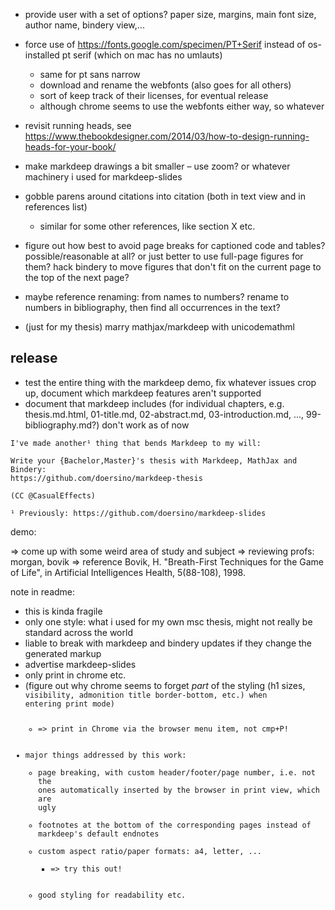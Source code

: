 * provide user with a set of options? paper size, margins, main font size, author name, bindery view,...

* force use of https://fonts.google.com/specimen/PT+Serif instead of os-installed pt serif (which on mac has no umlauts)
    * same for pt sans narrow
    * download and rename the webfonts (also goes for all others)
    * sort of keep track of their licenses, for eventual release
    * although chrome seems to use the webfonts either way, so whatever
* revisit running heads, see https://www.thebookdesigner.com/2014/03/how-to-design-running-heads-for-your-book/

* make markdeep drawings a bit smaller – use zoom? or whatever machinery i used for markdeep-slides
* gobble parens around citations into citation (both in text view and in references list)
    * similar for some other references, like section X etc.
* figure out how best to avoid page breaks for captioned code and tables? possible/reasonable at all? or just better to use full-page figures for them? hack bindery to move figures that don't fit on the current page to the top of the next page?
* maybe reference renaming: from names to numbers? rename to numbers in bibliography, then find all occurrences in the text?

* (just for my thesis) marry mathjax/markdeep with unicodemathml




## release

* test the entire thing with the markdeep demo, fix whatever issues crop up, document which markdeep features aren't supported
* document that markdeep includes (for individual chapters, e.g. thesis.md.html, 01-title.md, 02-abstract.md, 03-introduction.md, ..., 99-bibliography.md?) don't work as of now

```
I've made another¹ thing that bends Markdeep to my will:

Write your {Bachelor,Master}'s thesis with Markdeep, MathJax and Bindery:
https://github.com/doersino/markdeep-thesis

(CC @CasualEffects)

¹ Previously: https://github.com/doersino/markdeep-slides
```

demo:

=> come up with some weird area of study and subject
=> reviewing profs: morgan, bovik
=> reference Bovik, H. "Breath-First Techniques for the Game of Life",  in Artificial Intelligences Health, 5(88-108), 1998.

note in readme:

* this is kinda fragile
* only one style: what i used for my own msc thesis, might not really be standard across the world
* liable to break with markdeep and bindery updates if they change the generated markup
* advertise markdeep-slides
* only print in chrome etc.
* (figure out why chrome seems to forget *part* of the styling (h1 sizes, <code> visibility, admonition title border-bottom, etc.) when entering print mode)
    * => print in Chrome via the browser menu item, not cmp+P!
* major things addressed by this work:
    * page breaking, with custom header/footer/page number, i.e. not the ones automatically inserted by the browser in print view, which are ugly
    * footnotes at the bottom of the corresponding pages instead of markdeep's default endnotes
    * custom aspect ratio/paper formats: a4, letter, ...
        * => try this out!
    * good styling for readability etc.
